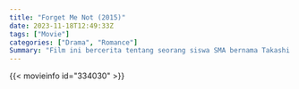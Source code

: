 ```yaml
---
title: "Forget Me Not (2015)"
date: 2023-11-18T12:49:33Z
tags: ["Movie"]
categories: ["Drama", "Romance"]
Summary: "Film ini bercerita tentang seorang siswa SMA bernama Takashi (Murakami Nijiro) yang jatuh cinta pada pandangan pertama dengan seorang gadis bersama Azusa (Akari Hayami), dan kemudian mereka mulai berkencan. Suatu hari, Azusa membuat pengakuan aneh dengan..."
---
```


<mux-player stream-type="on-demand"
src="https://kp3d-my.sharepoint.com/personal/ryoo_kp3d_onmicrosoft_com/_layouts/15/download.aspx?share=EdyJtgHZ46hJtoWzEnMp4J4Bq6_AZVZ-o2f-NYLhXavuKg" prefer-playback="mse" controls>

</mux-player>


{{< movieinfo id="334030" >}}

<script src="https://cdn.jsdelivr.net/npm/@mux/mux-player"></script>

 <script type="application/ld+json ">
{
"@context": "https://schema.org/",
"@type": "VideoObject",
"name": "Forget Me Not (2015)",
"contentUrl": "https://stream.mux.com/D5FxfXn82TeGIgu02rAwD9kW2T3flkYEUUQubCZeSJj8.m3u8?min_resolution=480p",
"thumbnailUrl": "https://www.themoviedb.org/t/p/original/ndHiVBXclcg62e4vmhNB0e7HnnP.jpg?width=314&fit_mode=preserve&time=25",
"uploadDate": "2023-11-18T12:49:33Z",
}

</script>
